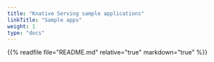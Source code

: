 ```yaml
---
title: "Knative Serving sample applications"
linkTitle: "Sample apps"
weight: 1
type: "docs"
---
```


{{% readfile file="README.md" relative="true" markdown="true" %}}
